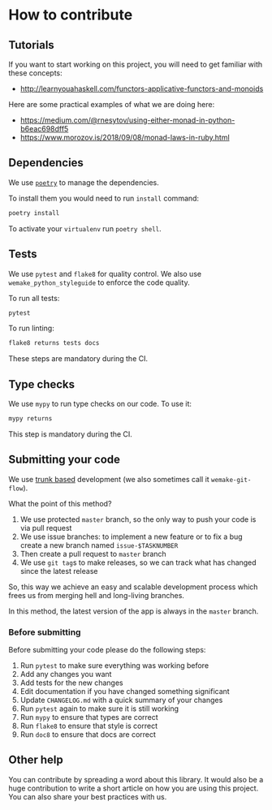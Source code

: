 # How to contribute

## Tutorials

If you want to start working on this project,
you will need to get familiar with these concepts:

- http://learnyouahaskell.com/functors-applicative-functors-and-monoids

Here are some practical examples of what we are doing here:

- https://medium.com/@rnesytov/using-either-monad-in-python-b6eac698dff5
- https://www.morozov.is/2018/09/08/monad-laws-in-ruby.html


## Dependencies

We use [`poetry`](https://github.com/sdispater/poetry) to manage the dependencies.

To install them you would need to run `install` command:

```bash
poetry install
```

To activate your `virtualenv` run `poetry shell`.


## Tests

We use `pytest` and `flake8` for quality control.
We also use `wemake_python_styleguide` to enforce the code quality.

To run all tests:

```bash
pytest
```

To run linting:

```bash
flake8 returns tests docs
```

These steps are mandatory during the CI.


## Type checks

We use `mypy` to run type checks on our code.
To use it:

```bash
mypy returns
```

This step is mandatory during the CI.


## Submitting your code

We use [trunk based](https://trunkbaseddevelopment.com/)
development (we also sometimes call it `wemake-git-flow`).

What the point of this method?

1. We use protected `master` branch,
   so the only way to push your code is via pull request
2. We use issue branches: to implement a new feature or to fix a bug
   create a new branch named `issue-$TASKNUMBER`
3. Then create a pull request to `master` branch
4. We use `git tag`s to make releases, so we can track what has changed
   since the latest release

So, this way we achieve an easy and scalable development process
which frees us from merging hell and long-living branches.

In this method, the latest version of the app is always in the `master` branch.

### Before submitting

Before submitting your code please do the following steps:

1. Run `pytest` to make sure everything was working before
2. Add any changes you want
3. Add tests for the new changes
4. Edit documentation if you have changed something significant
5. Update `CHANGELOG.md` with a quick summary of your changes
6. Run `pytest` again to make sure it is still working
7. Run `mypy` to ensure that types are correct
8. Run `flake8` to ensure that style is correct
9. Run `doc8` to ensure that docs are correct


## Other help

You can contribute by spreading a word about this library.
It would also be a huge contribution to write
a short article on how you are using this project.
You can also share your best practices with us.
